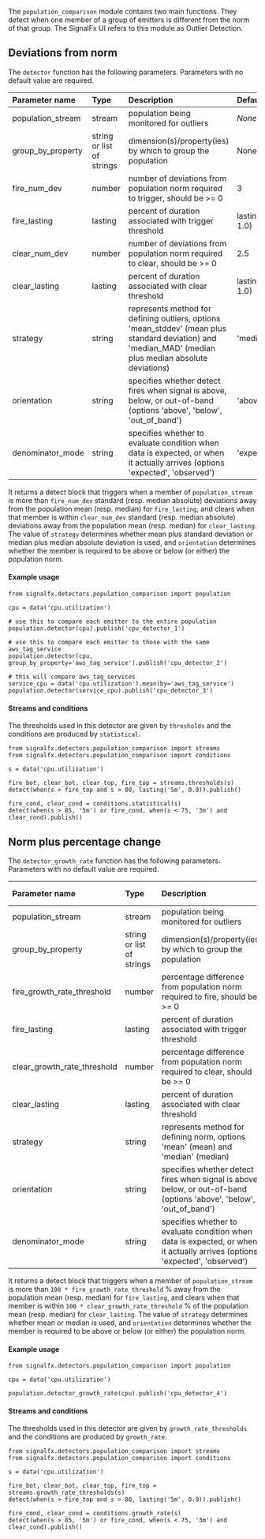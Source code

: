 The `population_comparison` module contains two main functions. They detect when one member of a group of emitters is different from the norm of that group. The SignalFx UI refers to this module as Outlier Detection.

## Deviations from norm

The `detector` function has the following parameters. Parameters with no default value are required.                         

|Parameter name|Type|Description|Default value|
|:---|:---|:---|:---|
|population_stream|stream|population being monitored for outliers|*None*|
|group_by_property|string or list of strings|dimension(s)/property(ies) by which to group the population|None|
|fire_num_dev|number|number of deviations from population norm required to trigger, should be >= 0|3|
|fire_lasting|lasting|percent of duration associated with trigger threshold|lasting('5m', 1.0)|
|clear_num_dev|number|number of deviations from population norm required to clear, should be >= 0|2.5|
|clear_lasting|lasting|percent of duration associated with clear threshold|lasting('5m', 1.0)|
|strategy|string|represents method for defining outliers, options 'mean_stddev' (mean plus standard deviation) and 'median_MAD' (median plus median absolute deviations)|'median_MAD'|
|orientation|string|specifies whether detect fires when signal is above, below, or out-of-band (options  'above', 'below', 'out_of_band')|'above'|
|denominator_mode|string|specifies whether to evaluate condition when data is expected, or when it actually arrives (options 'expected', 'observed')|'expected'|

It returns a detect block that triggers when a member of `population_stream` is more than `fire_num_dev` standard (resp. median absolute) deviations away from the population mean (resp. median) for `fire_lasting`, and clears when that member is within `clear_num_dev` standard (resp. median absolute) deviations away from the population mean (resp. median) for `clear_lasting`. The value of `strategy` determines whether mean plus standard deviation or median plus median absolute deviation is used, and `orientation` determines whether the member is required to be above or below (or either) the population norm.
    
   
#### Example usage
~~~~~~~~~~~~~~~~~~~~
from signalfx.detectors.population_comparison import population

cpu = data('cpu.utilization')

# use this to compare each emitter to the entire population
population.detector(cpu).publish('cpu_detector_1')

# use this to compare each emitter to those with the same aws_tag_service
population.detector(cpu, group_by_property='aws_tag_service').publish('cpu_detector_2')

# this will compare aws_tag_services
service_cpu = data('cpu.utilization').mean(by='aws_tag_service')
population.detector(service_cpu).publish('cpu_detector_3')

~~~~~~~~~~~~~~~~~~~~

#### Streams and conditions

The thresholds used in this detector are given by `thresholds` and the conditions are produced by `statistical`.

~~~~~~~~~~~~~~~~~~~~
from signalfx.detectors.population_comparison import streams
from signalfx.detectors.population_comparison import conditions

s = data('cpu.utilization')

fire_bot, clear_bot, clear_top, fire_top = streams.thresholds(s)
detect(when(s > fire_top and s > 80, lasting('5m', 0.9)).publish()

fire_cond, clear_cond = conditions.statistical(s)
detect(when(s > 85, '5m') or fire_cond, when(s < 75, '3m') and clear_cond).publish()
~~~~~~~~~~~~~~~~~~~~


## Norm plus percentage change

The `detector_growth_rate` function has the following parameters. Parameters with no default value are required.                      

|Parameter name|Type|Description|Default value|
|:---|:---|:---|:---|
|population_stream|stream|population being monitored for outliers|*None*|
|group_by_property|string or list of strings|dimension(s)/property(ies) by which to group the population|None|
|fire_growth_rate_threshold|number|percentage difference from population norm required to fire, should be >= 0|0.2|
|fire_lasting|lasting|percent of duration associated with trigger threshold|lasting('5m', 1.0)|
|clear_growth_rate_threshold|number|percentage difference from population norm required to clear, should be >= 0|0.1|
|clear_lasting|lasting|percent of duration associated with clear threshold|lasting('5m', 1.0)|
|strategy|string|represents method for defining norm, options 'mean' (mean) and 'median' (median)|'median'|
|orientation|string|specifies whether detect fires when signal is above, below, or out-of-band (options  'above', 'below', 'out_of_band')|'above'|
|denominator_mode|string|specifies whether to evaluate condition when data is expected, or when it actually arrives (options 'expected', 'observed')|'expected'|

It returns a detect block that triggers when a member of `population_stream` is more than `100 * fire_growth_rate_threshold` % away from the population mean (resp. median) for `fire_lasting`, and clears when that member is within `100 * clear_growth_rate_threshold` % of the population mean (resp. median) for `clear_lasting`. The value of `strategy` determines whether mean or median is used, and `orientation` determines whether the member is required to be above or below (or either) the population norm.
                            

#### Example usage
~~~~~~~~~~~~~~~~~~~~
from signalfx.detectors.population_comparison import population

cpu = data('cpu.utilization')

population.detector_growth_rate(cpu).publish('cpu_detector_4')
~~~~~~~~~~~~~~~~~~~~


#### Streams and conditions

The thresholds used in this detector are given by `growth_rate_thresholds` and the conditions are produced by `growth_rate`.

~~~~~~~~~~~~~~~~~~~~
from signalfx.detectors.population_comparison import streams
from signalfx.detectors.population_comparison import conditions

s = data('cpu.utilization')

fire_bot, clear_bot, clear_top, fire_top = streams.growth_rate_thresholds(s)
detect(when(s > fire_top and s > 80, lasting('5m', 0.9)).publish()

fire_cond, clear_cond = conditions.growth_rate(s)
detect(when(s > 85, '5m') or fire_cond, when(s < 75, '3m') and clear_cond).publish()
~~~~~~~~~~~~~~~~~~~~
